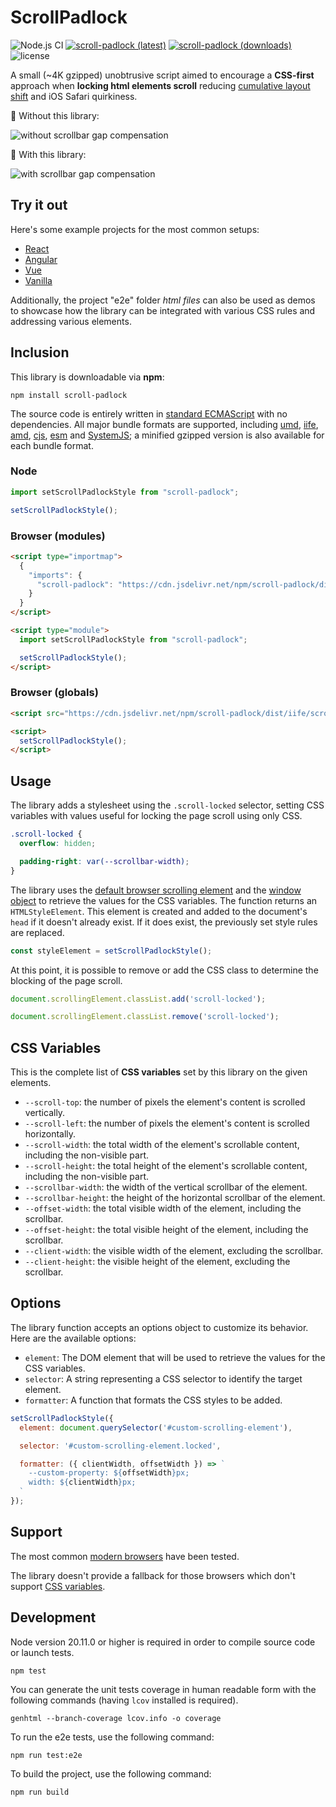 # ScrollPadlock

![Node.js CI](https://github.com/memob0x/scroll-padlock/workflows/Node.js%20CI/badge.svg)
[![scroll-padlock (latest)](https://img.shields.io/npm/v/scroll-padlock/latest.svg)](https://www.npmjs.com/package/scroll-padlock)
[![scroll-padlock (downloads)](https://img.shields.io/npm/dy/scroll-padlock.svg)](https://www.npmjs.com/package/scroll-padlock)
![license](https://img.shields.io/npm/l/scroll-padlock)

A small (~4K gzipped) unobtrusive script aimed to encourage a **CSS-first** approach when **locking html elements scroll** reducing [cumulative layout shift](https://web.dev/cls/) and iOS Safari quirkiness.

🙅 Without this library:

![without scrollbar gap compensation](https://github.com/memob0x/scroll-padlock/blob/master/docs/without-gap-compensation.gif?raw=true)

💁 With this library:

![with scrollbar gap compensation](https://github.com/memob0x/scroll-padlock/blob/master/docs/with-gap-compensation.gif?raw=true)

## Try it out

Here's some example projects for the most common setups:

- [React](https://vouoz.csb.app/)
- [Angular](https://xuudg.csb.app/)
- [Vue](https://6ewti.csb.app/)
- [Vanilla](https://rgzrb.csb.app/)

Additionally, the project "e2e" folder _html files_ can also be used as demos to showcase how the library can be integrated with various CSS rules and addressing various elements.

## Inclusion

This library is downloadable via **npm**:

```shell
npm install scroll-padlock
```

The source code is entirely written in [standard ECMAScript](https://tc39.es/) with no dependencies.
All major bundle formats are supported, including [umd](https://github.com/umdjs/umd), [iife](https://developer.mozilla.org/en-US/docs/Glossary/IIFE), [amd](https://en.wikipedia.org/wiki/Asynchronous_module_definition), [cjs](https://en.wikipedia.org/wiki/CommonJS), [esm](https://developer.mozilla.org/en-US/docs/Web/JavaScript/Guide/Modules) and [SystemJS](https://github.com/systemjs/systemjs); a minified gzipped version is also available for each bundle format.

### Node

```javascript
import setScrollPadlockStyle from "scroll-padlock";

setScrollPadlockStyle();
```

### Browser (modules)

```html
<script type="importmap">
  {
    "imports": {
      "scroll-padlock": "https://cdn.jsdelivr.net/npm/scroll-padlock/dist/es/scroll-padlock.min.js"
    }
  }
</script>

<script type="module">
  import setScrollPadlockStyle from "scroll-padlock";

  setScrollPadlockStyle();
</script>
```

### Browser (globals)

```html
<script src="https://cdn.jsdelivr.net/npm/scroll-padlock/dist/iife/scroll-padlock.min.js"></script>

<script>
  setScrollPadlockStyle();
</script>
```

## Usage

The library adds a stylesheet using the `.scroll-locked` selector, setting CSS variables with values useful for locking the page scroll using only CSS.

```css
.scroll-locked {
  overflow: hidden;

  padding-right: var(--scrollbar-width);
}
```

The library uses the [default browser scrolling element](https://developer.mozilla.org/en-US/docs/Web/API/document/scrollingElement) and the [window object](https://developer.mozilla.org/en-US/docs/Web/API/Window) to retrieve the values for the CSS variables.
The function returns an `HTMLStyleElement`. This element is created and added to the document's `head` if it doesn't already exist. If it does exist, the previously set style rules are replaced.

```javascript
const styleElement = setScrollPadlockStyle();
```

At this point, it is possible to remove or add the CSS class to determine the blocking of the page scroll.

```javascript
document.scrollingElement.classList.add('scroll-locked');

document.scrollingElement.classList.remove('scroll-locked');
```

## CSS Variables

This is the complete list of **CSS variables** set by this library on the given elements.

- `--scroll-top`: the number of pixels the element's content is scrolled vertically.
- `--scroll-left`: the number of pixels the element's content is scrolled horizontally.
- `--scroll-width`: the total width of the element's scrollable content, including the non-visible part.
- `--scroll-height`: the total height of the element's scrollable content, including the non-visible part.
- `--scrollbar-width`: the width of the vertical scrollbar of the element.
- `--scrollbar-height`: the height of the horizontal scrollbar of the element.
- `--offset-width`: the total visible width of the element, including the scrollbar.
- `--offset-height`: the total visible height of the element, including the scrollbar.
- `--client-width`: the visible width of the element, excluding the scrollbar.
- `--client-height`: the visible height of the element, excluding the scrollbar.

## Options

The library function accepts an options object to customize its behavior. Here are the available options:

- `element`: The DOM element that will be used to retrieve the values for the CSS variables.
- `selector`: A string representing a CSS selector to identify the target element.
- `formatter`: A function that formats the CSS styles to be added.

```javascript
setScrollPadlockStyle({
  element: document.querySelector('#custom-scrolling-element'),

  selector: '#custom-scrolling-element.locked',

  formatter: ({ clientWidth, offsetWidth }) => `
    --custom-property: ${offsetWidth}px;
    width: ${clientWidth}px;
  `
});
```

## Support

The most common [modern browsers](https://browsersl.ist/#q=defaults) have been tested.

The library doesn't provide a fallback for those browsers which don't support [CSS variables](https://caniuse.com/css-variables).

## Development

Node version 20.11.0 or higher is required in order to compile source code or launch tests.

```shell
npm test
```

You can generate the unit tests coverage in human readable form with the following commands (having `lcov` installed is required).

```shell
genhtml --branch-coverage lcov.info -o coverage
```

To run the e2e tests, use the following command:

```shell
npm run test:e2e
```

To build the project, use the following command:

```shell
npm run build
```
